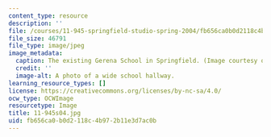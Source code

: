 ```yaml
---
content_type: resource
description: ''
file: /courses/11-945-springfield-studio-spring-2004/fb656ca0b0d2118c4b972b11e3d7ac0b_11-945s04.jpg
file_size: 46791
file_type: image/jpeg
image_metadata:
  caption: The existing Gerena School in Springfield. (Image courtesy of the studio.)
  credit: ''
  image-alt: A photo of a wide school hallway.
learning_resource_types: []
license: https://creativecommons.org/licenses/by-nc-sa/4.0/
ocw_type: OCWImage
resourcetype: Image
title: 11-945s04.jpg
uid: fb656ca0-b0d2-118c-4b97-2b11e3d7ac0b
---
```

